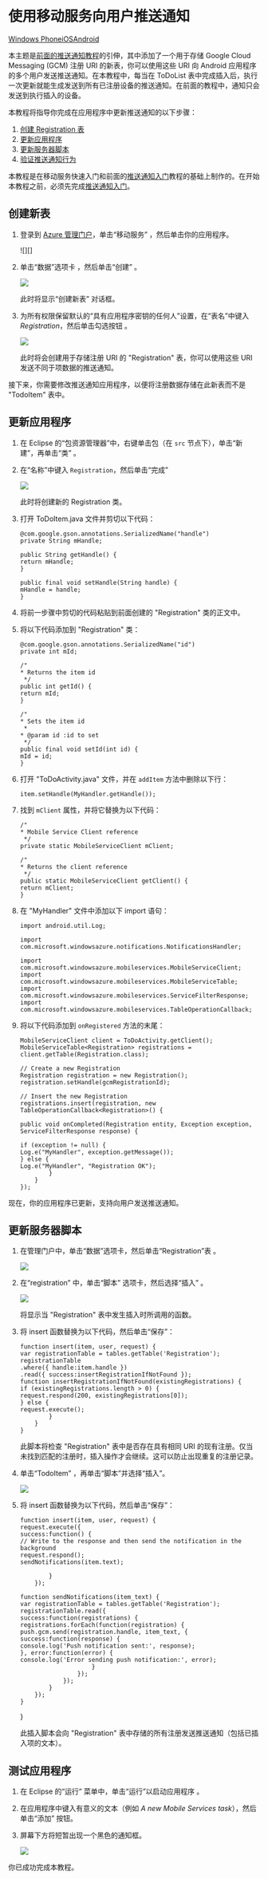 ﻿<properties linkid="" urlDisplayName="" pageTitle="Push notifications to users (Android ) | Mobile Dev Center" metaKeywords="" description="Learn how to use Mobile Services to push notifications to users of your Android app." metaCanonical="" services="" documentationCenter="Mobile" title="Push notifications to users by using Mobile Services" authors="ricksal" solutions="" manager="" editor="" />
<tags ms.service=""
    ms.date="10/07/2014"
    wacn.date="04/11/2015"
    />

# 使用移动服务向用户推送通知

<div class="dev-center-tutorial-selector sublanding">
	<a href="/develop/mobile/tutorials/push-notifications-to-users-wp8" title="Windows Phone">Windows Phone</a><a href="/develop/mobile/tutorials/push-notifications-to-users-ios" title="iOS">iOS</a><a href="/develop/mobile/tutorials/push-notifications-to-users-android" title="Android" class="current">Android</a>
</div>

<div class="dev-onpage-left-content">
<p>本主题是<a href="/develop/mobile/tutorials/get-started-with-push-android">前面的推送通知教程</a>的引伸，其中添加了一个用于存储 Google Cloud Messaging (GCM) 注册 URI 的新表，你可以使用这些 URI 向 Android 应用程序的多个用户发送推送通知。在本教程中，每当在 ToDoList 表中完成插入后，执行一次更新就能生成发送到所有已注册设备的推送通知。在前面的教程中，通知只会发送到执行插入的设备。</p>
</div>

本教程将指导你完成在应用程序中更新推送通知的以下步骤：

1.  [创建 Registration 表][]
2.  [更新应用程序][]
3.  [更新服务器脚本][]
4.  [验证推送通知行为][]

本教程是在移动服务快速入门和前面的[推送通知入门][前面的推送通知教程]教程的基础上制作的。在开始本教程之前，必须先完成[推送通知入门][前面的推送通知教程]。

<a name="create-table"></a>
## 创建新表

1.  登录到 [Azure 管理门户][]，单击“移动服务” ，然后单击你的应用程序。

    ![][]

2.  单击“数据”选项卡 ，然后单击“创建” 。

    ![][1]

    此时将显示“创建新表” 对话框。

3.  为所有权限保留默认的“具有应用程序密钥的任何人”设置，在“表名”中键入 *Registration*，然后单击勾选按钮 。

    ![][2]

    此时将会创建用于存储注册 URI 的 "Registration" 表，你可以使用这些 URI 发送不同于项数据的推送通知。

接下来，你需要修改推送通知应用程序，以便将注册数据存储在此新表而不是 "TodoItem" 表中。

<a name="update-app"></a>
## 更新应用程序

1.  在 Eclipse 的“包资源管理器”中，右键单击包（在 `src` 节点下），单击“新建”，再单击“类” 。

2.  在“名称”中键入 `Registration`，然后单击“完成” 

    ![][3]

    此时将创建新的 Registration 类。

3.  打开 ToDoItem.java 文件并剪切以下代码：

        @com.google.gson.annotations.SerializedName("handle")
        private String mHandle;

        public String getHandle() {
        return mHandle;
        }

        public final void setHandle(String handle) {
        mHandle = handle;
        }

4.  将前一步骤中剪切的代码粘贴到前面创建的 "Registration" 类的正文中。

5.  将以下代码添加到 "Registration" 类：

        @com.google.gson.annotations.SerializedName("id")
        private int mId;

        /"
        * Returns the item id
         */
        public int getId() {
        return mId;
        }

        /"
        * Sets the item id
         * 
        * @param id :id to set
         */
        public final void setId(int id) {
        mId = id;
        }

6.  打开 "ToDoActivity.java" 文件，并在 `addItem` 方法中删除以下行：

        item.setHandle(MyHandler.getHandle());

7.  找到 `mClient` 属性，并将它替换为以下代码：

        /"
        * Mobile Service Client reference
         */
        private static MobileServiceClient mClient;

        /"
        * Returns the client reference
         */
        public static MobileServiceClient getClient() {
        return mClient;
        }

8.  在 "MyHandler" 文件中添加以下 import 语句：

        import android.util.Log;

        import com.microsoft.windowsazure.notifications.NotificationsHandler;

        import com.microsoft.windowsazure.mobileservices.MobileServiceClient;
        import com.microsoft.windowsazure.mobileservices.MobileServiceTable;
        import com.microsoft.windowsazure.mobileservices.ServiceFilterResponse;
        import com.microsoft.windowsazure.mobileservices.TableOperationCallback;

9.  将以下代码添加到 `onRegistered` 方法的末尾：

        MobileServiceClient client = ToDoActivity.getClient();
        MobileServiceTable<Registration> registrations = client.getTable(Registration.class);

        // Create a new Registration
        Registration registration = new Registration();
        registration.setHandle(gcmRegistrationId);

        // Insert the new Registration
        registrations.insert(registration, new TableOperationCallback<Registration>() {

        public void onCompleted(Registration entity, Exception exception, ServiceFilterResponse response) {

        if (exception != null) {
        Log.e("MyHandler", exception.getMessage());
        } else {
        Log.e("MyHandler", "Registration OK");
                }
            }
        });

现在，你的应用程序已更新，支持向用户发送推送通知。

<a name="update-scripts"></a>
## 更新服务器脚本

1.  在管理门户中，单击“数据”选项卡，然后单击“Registration”表 。

    ![][4]

2.  在“registration” 中，单击“脚本” 选项卡，然后选择“插入” 。

    ![][5]

    将显示当 "Registration" 表中发生插入时所调用的函数。

3.  将 insert 函数替换为以下代码，然后单击“保存”： 

        function insert(item, user, request) {
        var registrationTable = tables.getTable('Registration');
        registrationTable
        .where({ handle:item.handle })
        .read({ success:insertRegistrationIfNotFound });
        function insertRegistrationIfNotFound(existingRegistrations) {
        if (existingRegistrations.length > 0) {
        request.respond(200, existingRegistrations[0]);
        } else {
        request.execute();
                }
            }
        }

    此脚本将检查 "Registration" 表中是否存在具有相同 URI 的现有注册。仅当未找到匹配的注册时，插入操作才会继续。这可以防止出现重复的注册记录。

4.  单击“TodoItem” ，再单击“脚本”并选择“插入”。 

	![][6]

5.  将 insert 函数替换为以下代码，然后单击“保存”： 

        function insert(item, user, request) {
        request.execute({
        success:function() {
        // Write to the response and then send the notification in the background
        request.respond();
        sendNotifications(item.text);

                }
            });

        function sendNotifications(item_text) {
        var registrationTable = tables.getTable('Registration');
        registrationTable.read({
        success:function(registrations) {
        registrations.forEach(function(registration) {
        push.gcm.send(registration.handle, item_text, {
        success:function(response) {
        console.log('Push notification sent:', response);
        }, error:function(error) {
        console.log('Error sending push notification:', error);
                            }
                        });
                    });
                }
            });
        }

    }

    此插入脚本会向 "Registration" 表中存储的所有注册发送推送通知（包括已插入项的文本）。

<a name="test-app"></a>
## 测试应用程序

1.  在 Eclipse 的“运行” 菜单中，单击“运行”以启动应用程序 。

2.  在应用程序中键入有意义的文本（例如 *A new Mobile Services task*），然后单击“添加” 按钮。

3.  屏幕下方将短暂出现一个黑色的通知框。

    ![][7]

你已成功完成本教程。


  [Windows Phone]: /develop/mobile/tutorials/push-notifications-to-users-wp8 "Windows Phone"
  [iOS]: /develop/mobile/tutorials/push-notifications-to-users-ios "iOS"
  [Android]: /develop/mobile/tutorials/push-notifications-to-users-android "Android"
  [前面的推送通知教程]: /develop/mobile/tutorials/get-started-with-push-android
  [创建 Registration 表]: #create-table
  [更新应用程序]: #update-app
  [更新服务器脚本]: #update-scripts
  [验证推送通知行为]: #test-app
  [Azure 管理门户]: https://manage.windowsazure.cn/
  [0]: ./media/mobile-services-android-push-notifications-app-users/mobile-services-selection.png
  [1]: ./media/mobile-services-android-push-notifications-app-users/mobile-create-table.png
  [2]: ./media/mobile-services-android-push-notifications-app-users/mobile-create-registration-table.png
  [3]: ./media/mobile-services-android-push-notifications-app-users/mobile-create-registration-class.png
  [4]: ./media/mobile-services-android-push-notifications-app-users/mobile-portal-data-tables-registration.png
  [5]: ./media/mobile-services-android-push-notifications-app-users/mobile-insert-script-registration.png
  [6]: ./media/mobile-services-android-push-notifications-app-users/mobile-insert-script-push2.png
  [7]: ./media/mobile-services-android-push-notifications-app-users/mobile-push-icon.png